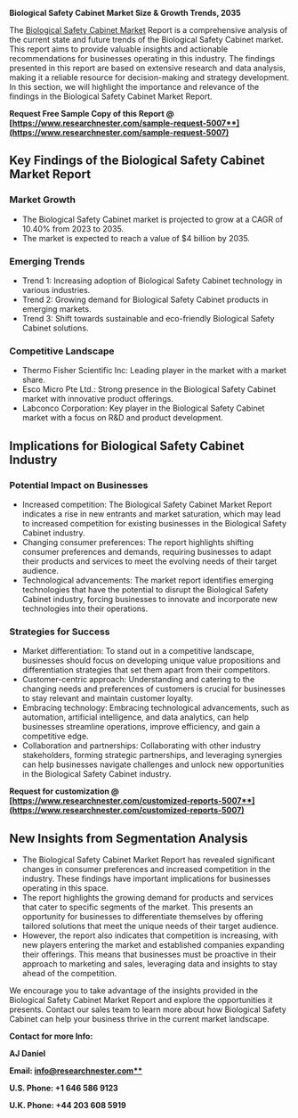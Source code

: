 ﻿**Biological Safety Cabinet Market Size & Growth Trends, 2035**

The [Biological Safety Cabinet Market](https://www.researchnester.com/reports/biological-safety-cabinet-market/5007) Report is a comprehensive analysis of the current state and future trends of the Biological Safety Cabinet market. This report aims to provide valuable insights and actionable recommendations for businesses operating in this industry. The findings presented in this report are based on extensive research and data analysis, making it a reliable resource for decision-making and strategy development. In this section, we will highlight the importance and relevance of the findings in the Biological Safety Cabinet Market Report.

**Request Free Sample Copy of this Report @ [https://www.researchnester.com/sample-request-5007**](https://www.researchnester.com/sample-request-5007)**
## **Key Findings of the Biological Safety Cabinet Market Report**
### Market Growth
- The Biological Safety Cabinet market is projected to grow at a CAGR of 10.40% from 2023 to 2035.
- The market is expected to reach a value of $4 billion by 2035.
### Emerging Trends
- Trend 1: Increasing adoption of Biological Safety Cabinet technology in various industries.
- Trend 2: Growing demand for Biological Safety Cabinet products in emerging markets.
- Trend 3: Shift towards sustainable and eco-friendly Biological Safety Cabinet solutions.
### Competitive Landscape
- Thermo Fisher Scientific Inc: Leading player in the market with a market share.
- Esco Micro Pte Ltd.: Strong presence in the Biological Safety Cabinet market with innovative product offerings.
- Labconco Corporation: Key player in the Biological Safety Cabinet market with a focus on R&D and product development.
## **Implications for Biological Safety Cabinet Industry**
### Potential Impact on Businesses
- Increased competition: The Biological Safety Cabinet Market Report indicates a rise in new entrants and market saturation, which may lead to increased competition for existing businesses in the Biological Safety Cabinet industry.
- Changing consumer preferences: The report highlights shifting consumer preferences and demands, requiring businesses to adapt their products and services to meet the evolving needs of their target audience.
- Technological advancements: The market report identifies emerging technologies that have the potential to disrupt the Biological Safety Cabinet industry, forcing businesses to innovate and incorporate new technologies into their operations.
### Strategies for Success
- Market differentiation: To stand out in a competitive landscape, businesses should focus on developing unique value propositions and differentiation strategies that set them apart from their competitors.
- Customer-centric approach: Understanding and catering to the changing needs and preferences of customers is crucial for businesses to stay relevant and maintain customer loyalty.
- Embracing technology: Embracing technological advancements, such as automation, artificial intelligence, and data analytics, can help businesses streamline operations, improve efficiency, and gain a competitive edge.
- Collaboration and partnerships: Collaborating with other industry stakeholders, forming strategic partnerships, and leveraging synergies can help businesses navigate challenges and unlock new opportunities in the Biological Safety Cabinet industry.

**Request for customization @ [https://www.researchnester.com/customized-reports-5007**](https://www.researchnester.com/customized-reports-5007)**
## **New Insights from Segmentation Analysis**
- The Biological Safety Cabinet Market Report has revealed significant changes in consumer preferences and increased competition in the industry. These findings have important implications for businesses operating in this space.
- The report highlights the growing demand for products and services that cater to specific segments of the market. This presents an opportunity for businesses to differentiate themselves by offering tailored solutions that meet the unique needs of their target audience.
- However, the report also indicates that competition is increasing, with new players entering the market and established companies expanding their offerings. This means that businesses must be proactive in their approach to marketing and sales, leveraging data and insights to stay ahead of the competition.

We encourage you to take advantage of the insights provided in the Biological Safety Cabinet Market Report and explore the opportunities it presents. Contact our sales team to learn more about how Biological Safety Cabinet can help your business thrive in the current market landscape.

**Contact for more Info:**

**AJ Daniel**

**Email: [info@researchnester.com**](mailto:info@researchnester.com)**

**U.S. Phone: +1 646 586 9123** 

**U.K. Phone: +44 203 608 5919**

